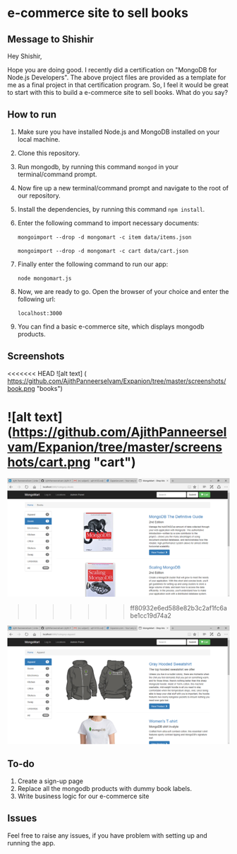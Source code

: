 # e-commerce site to sell books

## Message to Shishir

Hey Shishir,

Hope you are doing good. I recently did a certification on "MongoDB for Node.js Developers". The above project files are provided as a template for me as a final project in that certification program. So, I feel it would be great to start with this to build a e-commerce site to sell books. What do you say?


## How to run
1. Make sure you have installed Node.js and MongoDB installed on your local machine.
2. Clone this repository.
3. Run mongodb, by running this command `mongod` in your terminal/command prompt.
4. Now fire up a new terminal/command prompt and navigate to the root of our repository.
5. Install the dependencies, by running this command `npm install`.
6. Enter the following command to import necessary documents:

    `mongoimport --drop -d mongomart -c item data/items.json`

    `mongoimport --drop -d mongomart -c cart data/cart.json`

7. Finally enter the following command to run our app:

    `node mongomart.js`

8. Now, we are ready to go. Open the browser of your choice and enter the following url:

    `localhost:3000`

9. You can find a basic e-commerce site, which displays mongodb products.

## Screenshots

<<<<<<< HEAD
![alt text] ( https://github.com/AjithPanneerselvam/Expanion/tree/master/screenshots/book.png "books")

![alt text] (https://github.com/AjithPanneerselvam/Expanion/tree/master/screenshots/cart.png "cart")
=======
![alt text](https://github.com/AjithPanneerselvam/Expanion/blob/master/screenshots/book.png "books")
>>>>>>> ff80932e6ed588e82b3c2af1fc6abe1cc19d74a2

![alt text](https://github.com/AjithPanneerselvam/Expanion/blob/master/screenshots/cart.png "cart")

## To-do
1. Create a sign-up page
2. Replace all the mongodb products with dummy book labels.
3. Write business logic for our e-commerce site


## Issues

Feel free to raise any issues, if you have problem with setting up and running the app.
